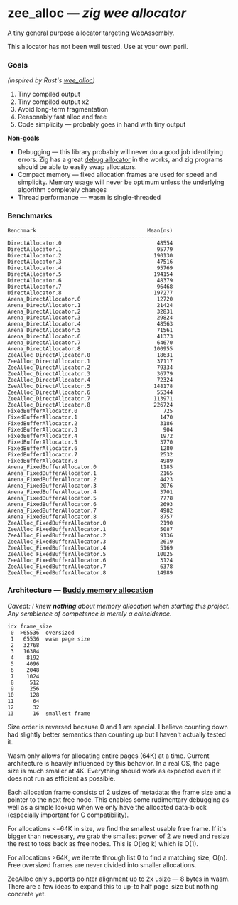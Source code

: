 # zee_alloc — *zig wee allocator*

A tiny general purpose allocator targeting WebAssembly.

This allocator has not been well tested. Use at your own peril.

### Goals

_(inspired by Rust's [wee_alloc](https://github.com/rustwasm/wee_alloc))_

1. Tiny compiled output
2. Tiny compiled output x2
3. Avoid long-term fragmentation
4. Reasonably fast alloc and free
5. Code simplicity — probably goes in hand with tiny output

**Non-goals**

- Debugging — this library probably will never do a good job identifying errors.
  Zig has a great [debug allocator](https://github.com/andrewrk/zig-general-purpose-allocator)
  in the works, and zig programs should be able to easily swap allocators.
- Compact memory — fixed allocation frames are used for speed and simplicity.
  Memory usage will never be optimum unless the underlying algorithm completely changes
- Thread performance — wasm is single-threaded

### Benchmarks

```
Benchmark                                   Mean(ns)
----------------------------------------------------
DirectAllocator.0                              48554
DirectAllocator.1                              95779
DirectAllocator.2                             190130
DirectAllocator.3                              47516
DirectAllocator.4                              95769
DirectAllocator.5                             194154
DirectAllocator.6                              48379
DirectAllocator.7                              96468
DirectAllocator.8                             197277
Arena_DirectAllocator.0                        12720
Arena_DirectAllocator.1                        21424
Arena_DirectAllocator.2                        32831
Arena_DirectAllocator.3                        29824
Arena_DirectAllocator.4                        48563
Arena_DirectAllocator.5                        71561
Arena_DirectAllocator.6                        41373
Arena_DirectAllocator.7                        64670
Arena_DirectAllocator.8                       100955
ZeeAlloc_DirectAllocator.0                     18631
ZeeAlloc_DirectAllocator.1                     37117
ZeeAlloc_DirectAllocator.2                     79334
ZeeAlloc_DirectAllocator.3                     36779
ZeeAlloc_DirectAllocator.4                     72324
ZeeAlloc_DirectAllocator.5                    148178
ZeeAlloc_DirectAllocator.6                     55344
ZeeAlloc_DirectAllocator.7                    113971
ZeeAlloc_DirectAllocator.8                    226724
FixedBufferAllocator.0                           725
FixedBufferAllocator.1                          1470
FixedBufferAllocator.2                          3186
FixedBufferAllocator.3                           904
FixedBufferAllocator.4                          1972
FixedBufferAllocator.5                          3770
FixedBufferAllocator.6                          1280
FixedBufferAllocator.7                          2532
FixedBufferAllocator.8                          4989
Arena_FixedBufferAllocator.0                    1185
Arena_FixedBufferAllocator.1                    2165
Arena_FixedBufferAllocator.2                    4423
Arena_FixedBufferAllocator.3                    2076
Arena_FixedBufferAllocator.4                    3701
Arena_FixedBufferAllocator.5                    7778
Arena_FixedBufferAllocator.6                    2693
Arena_FixedBufferAllocator.7                    4982
Arena_FixedBufferAllocator.8                    8757
ZeeAlloc_FixedBufferAllocator.0                 2190
ZeeAlloc_FixedBufferAllocator.1                 5087
ZeeAlloc_FixedBufferAllocator.2                 9136
ZeeAlloc_FixedBufferAllocator.3                 2619
ZeeAlloc_FixedBufferAllocator.4                 5169
ZeeAlloc_FixedBufferAllocator.5                10025
ZeeAlloc_FixedBufferAllocator.6                 3124
ZeeAlloc_FixedBufferAllocator.7                 6378
ZeeAlloc_FixedBufferAllocator.8                14989
```

### Architecture — [Buddy memory allocation](https://en.wikipedia.org/wiki/Buddy_memory_allocation)

_Caveat: I knew **nothing** about memory allocation when starting this project.
Any semblence of competence is merely a coincidence._

```
idx frame_size
 0  >65536  oversized
 1   65536  wasm page size
 2   32768
 3   16384
 4    8192
 5    4096
 6    2048
 7    1024
 8     512
 9     256
10     128
11      64
12      32
13      16  smallest frame
```

Size order is reversed because 0 and 1 are special.  I believe counting down had
slightly better semantics than counting up but I haven't actually tested it.

Wasm only allows for allocating entire pages (64K) at a time. Current architecture is
heavily influenced by this behavior. In a real OS, the page size is much smaller at 4K.
Everything should work as expected even if it does not run as efficient as possible.

Each allocation frame consists of 2 usizes of metadata: the frame size and a pointer to
the next free node. This enables some rudimentary debugging as well as a simple lookup
when we only have the allocated data-block (especially important for C compatibility).

For allocations <=64K in size, we find the smallest usable free frame.  If it's
bigger than necessary, we grab the smallest power of 2 we need and resize the rest
to toss back as free nodes. This is O(log k) which is O(1).

For allocations >64K, we iterate through list 0 to find a matching size, O(n).
Free oversized frames are never divided into smaller allocations.

ZeeAlloc only supports pointer alignment up to 2x usize — 8 bytes in wasm. There
are a few ideas to expand this to up-to half page_size but nothing concrete yet.
